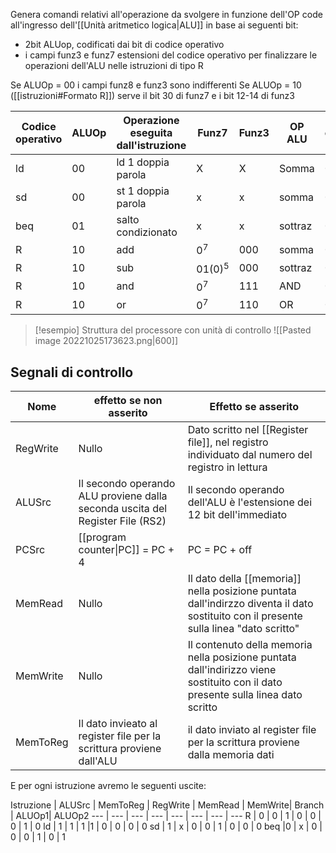 Genera comandi relativi all'operazione da svolgere in funzione dell'OP code all'ingresso dell'[[Unità aritmetico logica|ALU]] in base ai seguenti bit:

- 2bit ALUop, codificati dai bit di codice operativo
- i campi funz3 e funz7 estensioni del codice operativo per finalizzare le operazioni dell'ALU nelle istruzioni di tipo R

Se ALUOp = 00 i campi funz8 e funz3 sono indifferenti
Se ALUOp = 10 ([[istruzioni#Formato R]]) serve il bit 30 di funz7 e i bit 12-14 di funz3

Codice operativo | ALUOp | Operazione eseguita dall'istruzione | Funz7 | Funz3 | OP ALU | ingresso controllo ALU 
--- | --- | --- | --- | --- | --- | --- |
ld | 00 | ld 1 doppia parola | X|X |Somma | 0010
sd | 00 | st 1 doppia parola | x | x |  somma | 0010
beq | 01 | salto condizionato | x | x | sottraz | 0110
R | 10 | add | $0^7$ | $000$ | somma | 0010
R | 10 | sub | $01 (0)^5$ | $000$| sottraz | 0110
R | 10 |and | $0^7$ | $111$ | AND | 0000
R | 10 | or | $0^7$ |$110$ | OR | 0001

>[!esempio] Struttura del processore con unità di controllo
>![[Pasted image 20221025173623.png|600]]


## Segnali di controllo

Nome | effetto se non asserito | Effetto se asserito
--- | --- | ---
RegWrite | Nullo | Dato scritto nel [[Register file]], nel registro individuato dal numero del registro in lettura
ALUSrc | Il secondo operando ALU proviene dalla seconda uscita del Register File (RS2) | Il secondo operando dell'ALU è l'estensione dei 12 bit dell'immediato
PCSrc | [[program counter\|PC]] = PC + 4 | PC = PC + off
MemRead | Nullo |  Il dato della [[memoria]] nella posizione puntata dall'indirzzo diventa il dato sostituito con il presente sulla linea "dato scritto" 
MemWrite | Nullo | Il contenuto della memoria nella posizione puntata dall'indirizzo viene sostituito con il dato presente sulla linea dato scritto
MemToReg | Il dato invieato al register file per la scrittura proviene dall'ALU | il dato inviato al register file per la scrittura proviene dalla memoria dati

E per ogni istruzione avremo le seguenti uscite:

Istruzione | ALUSrc | MemToReg | RegWrite | MemRead | MemWrite| Branch | ALUOp1| ALUOp2
--- | --- | --- | --- | --- | --- | --- | ---
R | 0 | 0 | 1 | 0 | 0 | 0 | 1 | 0
ld | 1 | 1 | 1 |1 | 0 | 0 | 0 | 0 
sd | 1 | x | 0 | 0 | 1 | 0 | 0 | 0
beq |0 | x | 0 | 0 | 0 | 1 | 0 | 1




